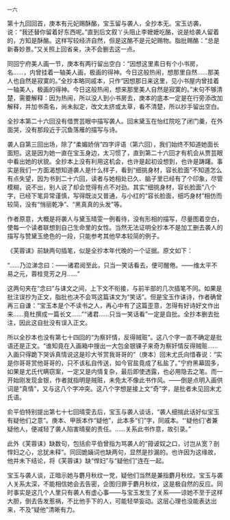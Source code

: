     一六 

   第十九回回首，庚本有元妃赐酥酪，宝玉留与袭人，全抄本无。宝玉访袭，说：“我还替你留着好东西呢。”直到后文叙丫头阻止李嬷嬷吃酪，说是给袭人留着的，方知是酥酪。这样写较经济自然，但是这酪不是元妃赐物。脂批赐酪：“总是新春妙景。”又关照上回省亲，决不会删去这一点。

   同回宁府美人画一节，庚本有两行留出空白：“因想这里素日有个小书房，名……，内曾挂着一轴美人画，极画的得神。今日这般热闹，想那里自然……那美人也自然是寂寞的。”全抄本略同戚本，只作“因想那日来这里，见小书屋内曾挂着一轴美人，极画的得神。今日这般热闹，想来那里美人自然是寂寞的。”末句不够清楚，需要解释：因为热闹，所以没人到小书房去，庚本的底本一定是在行旁添改加解释，并加书斋名，尚未拟定，改文太挤或太草，看不清楚，所以抄手留出空白。

   全抄本第二十六回没有借贾芸眼中描写袭人。回末黛玉在怡红院吃了闭门羹，在外面哭，没有那段近于沉鱼落雁的描写与诗。

   袭人自第三回出场，除了“柔媚娇俏”四字评语（第六回），我们始终不知道她面长面短。这是因为她一直在宝玉身边，太习惯了，直到第二十六回才有机会从贾芸眼中看出她的状貌。全抄本上没有利用这机会，也许是起初设想到，也许是踌躇。事实是我们一方面渴想知道袭人是什么样子，看到“细挑身材，容长脸面”不知道怎么有点失望，因为书到二十六回，读者与她相处已久、脑子里已经有了个印象，尽管模糊，说不出，别人说了却会觉得有点不对劲。其实“细挑身材，容长脸面”八个字，已经下笔异常谨慎，写得既淡又普通，与小红的“容长脸面，细巧身材”相仿而较简，没有“悄丽乾净”、“黑真真的头发”等。

   作者原意，大概是将袭人与黛玉晴雯一例看待，没有形相的描写，尽量图着空白，使每一个读者联想到自己生命里的女性。当然无法证明全抄本不是加工删去袭人的描写与赞黛玉绝色的一段，只能参考其他早本较简的例子。

   《芙蓉诔》前缺两句插笔，似是全抄本年代晚的一个证据。原文如下：

   “……乃泣涕念曰：——诸君阅至此，只当一笑话看去，便可醒倦。——维太平不易之元，蓉桂竞芳之月……”

   这两句夹在“念曰”与诔文之间，上下文不衔接，与前半部的几次插笔不同。如果是批注误抄为正文，脂批也决不会骂这篇诔文为“笑话”。但是宝玉作诔诗，作者确曾再三自谦：“宝玉本是个不读书之人，再心中有了这篇歪意，怎得有好诗好文作出来……竟杜撰成一篇长文……”“诸君……只当一笑话看”一定是自批。全抄本删去批注，因此这自批没有误入正文。

   所以全抄本也没有第七十四回的“为察奸情，反得贼赃”。这八个字一直不确定是批语还是正文。“谁知竟在入画箱中搜出一大包金银锞子来奇为察奸情反得贼赃……入画只得跪下哭诉真情说这是珍大爷赏我哥哥的”（庚本）回末尤氏向惜春说：“实是你哥哥赏他哥哥的，只不该私自传送，如今官盐竟成了私盐了。”宁府黑幕固多，如果是尤氏代瞒窃案，一定又是内情复杂，最后即使透露，也必用隐去之笔。而一开始刚发现金银，作者就指明是贼赃，未免太不像此书作风。——倒是点明入画供词是“真情”，又与这八个字冲突。这八个字想是接上文“奇”字，是批者未见回末尤氏语。

   俞平伯特别提出第七十七回晴雯去后，宝玉与袭人谈话，“袭人细揣此话好似宝玉有疑他们之意”。庚本、甲辰本作“疑他”，此本多“们”字，同戚本。“‘疑他们’者兼疑他人，便减轻了袭人陷害晴斐的责任。……关系此书作意，故引录。”

   此外《芙蓉诔》缺数句，包括俞平伯曾指为骂袭人的“箝诐奴之口，讨岂从宽？剖悍妇之心，忿犹未释”。同回姽婳词也缺两句，显然是抄漏的。也许因为这缘故，他并未下结论，将《芙蓉诔》缺“悍妇”与“疑他们”连在一起。

   宝玉与袭人谈，正暗示她与麝月秋纹一党，疑他们当然是兼指麝月秋纹。宝玉与袭人关系太深，不能相信她会去告密，企图归罪于麝月秋纹，这是极自然的反应。同时事实是这几个人里只有袭人有虚心事——与宝玉发生了关系——谅她不至于这样大胆，倒去告发惹祸，不比他手下的人，可能轻举妄动。这层心理也没能表达出来，不及“疑他”清晰有力。

